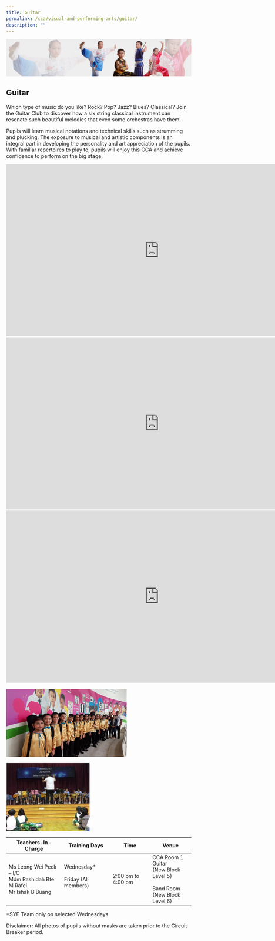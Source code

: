 ```yaml
---
title: Guitar
permalink: /cca/visual-and-performing-arts/guitar/
description: ""
---
```

![](/images/About%20Us/subbanner3.jpg)

## **Guitar**

Which type of music do you like? Rock? Pop? Jazz? Blues? Classical? Join the Guitar Club to discover how a six string classical instrument can resonate such beautiful melodies that even some orchestras have them!

  

Pupils will learn musical notations and technical skills such as strumming and plucking. The exposure to musical and artistic components is an integral part in developing the personality and art appreciation of the pupils. With familiar repertoires to play to, pupils will enjoy this CCA and achieve confidence to perform on the big stage.

<iframe width="831" height="467" src="https://www.youtube.com/embed/QDehpSCd0pc" title="GDPS 2022 Guitar Orchestra CCA" frameborder="0" allow="accelerometer; autoplay; clipboard-write; encrypted-media; gyroscope; picture-in-picture" allowfullscreen></iframe>

<iframe width="831" height="467" src="https://www.youtube.com/embed/zJ5OTQhZPlo" title="2021 Guitar Ensemble CCA Publicity - Smiling Stroll" frameborder="0" allow="accelerometer; autoplay; clipboard-write; encrypted-media; gyroscope; picture-in-picture" allowfullscreen></iframe>


<iframe width="832" height="468" src="https://www.youtube.com/embed/fAWM7EXsQ_k" title="GDPS 2020 SYF Out Of This World" frameborder="0" allow="accelerometer; autoplay; clipboard-write; encrypted-media; gyroscope; picture-in-picture" allowfullscreen></iframe>




<img src="/images/CCA/Guitar%201.jpeg"  
     style="width:65%">

<img src="/images/CCA/Guitar%202.jpeg"  
     style="width:45%">



<table>
<thead>
  <tr>
    <th>Teachers-In-Charge</th>
    <th>Training Days</th>
    <th>Time</th>
    <th>Venue</th>
  </tr>
</thead>
<tbody>
  <tr>
    <td>Ms Leong Wei Peck – I/C<br>Mdm Rashidah Bte M Rafei<br>Mr Ishak B Buang</td>
    <td>Wednesday*<br><br>Friday (All members)<br><br></td>
    <td>2:00 pm to 4:00 pm<br></td>
    <td>CCA Room 1 Guitar<br>(New Block Level 5)<br><br>Band Room<br>(New Block Level 6)</td>
  </tr>
</tbody>
</table>


\*SYF Team only on selected Wednesdays

  

Disclaimer: All photos of pupils without masks are taken prior to the Circuit Breaker period.